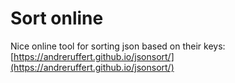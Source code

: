 # Sort online

Nice online tool for sorting json based on their keys: [https://andreruffert.github.io/jsonsort/](https://andreruffert.github.io/jsonsort/)

